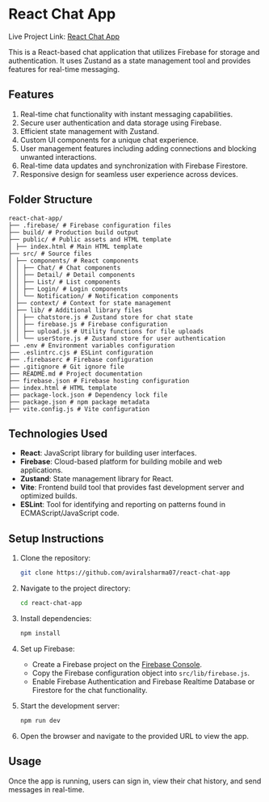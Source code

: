 # React Chat App

Live Project Link: [React Chat App](https://chatnest-app-avi.netlify.app/)

This is a React-based chat application that utilizes Firebase for storage and authentication. It uses Zustand as a state management tool and provides features for real-time messaging.

## Features

1. Real-time chat functionality with instant messaging capabilities.
2. Secure user authentication and data storage using Firebase.
3. Efficient state management with Zustand.
4. Custom UI components for a unique chat experience.
5. User management features including adding connections and blocking unwanted interactions.
6. Real-time data updates and synchronization with Firebase Firestore.
7. Responsive design for seamless user experience across devices.

## Folder Structure

```
react-chat-app/
├── .firebase/ # Firebase configuration files
├── build/ # Production build output
├── public/ # Public assets and HTML template
│ ├── index.html # Main HTML template
├── src/ # Source files
│ ├── components/ # React components
│ │ ├── Chat/ # Chat components
│ │ ├── Detail/ # Detail components
│ │ ├── List/ # List components
│ │ ├── Login/ # Login components
│ │ └── Notification/ # Notification components
│ ├── context/ # Context for state management
│ ├── lib/ # Additional library files
│ │ ├── chatstore.js # Zustand store for chat state
│ │ ├── firebase.js # Firebase configuration
│ │ ├── upload.js # Utility functions for file uploads
│ │ └── userStore.js # Zustand store for user authentication
├── .env # Environment variables configuration
├── .eslintrc.cjs # ESLint configuration
├── .firebaserc # Firebase configuration
├── .gitignore # Git ignore file
├── README.md # Project documentation
├── firebase.json # Firebase hosting configuration
├── index.html # HTML template
├── package-lock.json # Dependency lock file
├── package.json # npm package metadata
├── vite.config.js # Vite configuration
```

## Technologies Used

- **React**: JavaScript library for building user interfaces.
- **Firebase**: Cloud-based platform for building mobile and web applications.
- **Zustand**: State management library for React.
- **Vite**: Frontend build tool that provides fast development server and optimized builds.
- **ESLint**: Tool for identifying and reporting on patterns found in ECMAScript/JavaScript code.

## Setup Instructions

1. Clone the repository:

   ```bash
   git clone https://github.com/aviralsharma07/react-chat-app
   ```

2. Navigate to the project directory:

   ```bash
   cd react-chat-app
   ```

3. Install dependencies:

   ```bash
   npm install
   ```

4. Set up Firebase:

   - Create a Firebase project on the [Firebase Console](https://console.firebase.google.com/).
   - Copy the Firebase configuration object into `src/lib/firebase.js`.
   - Enable Firebase Authentication and Firebase Realtime Database or Firestore for the chat functionality.

5. Start the development server:

   ```bash
   npm run dev
   ```

6. Open the browser and navigate to the provided URL to view the app.

## Usage

Once the app is running, users can sign in, view their chat history, and send messages in real-time.
